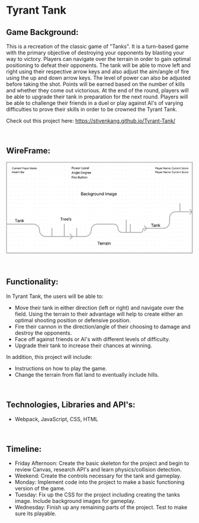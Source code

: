 # Tyrant Tank
<!--- (Teeny Tiny Tank) --->

## Game Background:

This is a recreation of the classic game of "Tanks". It is a turn-based game with the primary objective of destroying your opponents by blasting your way to victory. Players can navigate over the terrain in order to gain optimal positioning to defeat their opponents. The tank will be able to move left and right using their respective arrow keys and also adjust the aim/angle of fire using the up and down arrow keys. The level of power can also be adjusted before taking the shot. Points will be earned based on the number of kills and whether they come out victorious. At the end of the round, players will be able to upgrade their tank in preparation for the next round. Players will be able to challenge their friends in a duel or play against AI's of varying difficulties to prove their skills in order to be crowned the Tyrant Tank.

Check out this project here: https://stivenkang.github.io/Tyrant-Tank/

&emsp;


## WireFrame:

![Alt text](game_overview.png)
<!--- ![alt text]("./game_overview.png") --->

&emsp;


## Functionality:

In Tyrant Tank, the users will be able to:
* Move their tank in either direction (left or right) and navigate over the field. Using the terrain to their advantage will help to create either an optimal shooting position or defensive position.
* Fire their cannon in the direction/angle of their choosing to damage and destroy the opponents.
* Face off against friends or AI's with different levels of difficulty.
* Upgrade their tank to increase their chances at winning.
    

In addition, this project will include:
* Instructions on how to play the game.
* Change the terrain from flat land to eventually include hills.

&emsp;

## Technologies, Libraries and API's:

* Webpack, JavaScript, CSS, HTML

&emsp;

## Timeline:

* Friday Afternoon: Create the basic skeleton for the project and begin to review Canvas, research API's and learn physics/collision detection.
* Weekend: Create the controls necessary for the tank and gameplay.
* Monday: Implement code into the project to make a basic functioning version of the game.
* Tuesday: Fix up the CSS for the project including creating the tanks image. Include background images for gameplay.
* Wednesday: Finish up any remaining parts of the project. Test to make sure its playable.